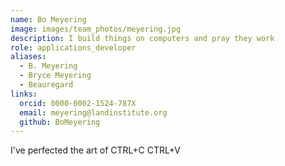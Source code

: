 ```yaml
---
name: Bo Meyering
image: images/team_photos/meyering.jpg
description: I build things on computers and pray they work
role: applications_developer
aliases:
  - B. Meyering
  - Bryce Meyering
  - Beauregard
links:
  orcid: 0000-0002-1524-787X
  email: meyering@landinstitute.org
  github: BoMeyering
---
```


I've perfected the art of CTRL+C CTRL+V
